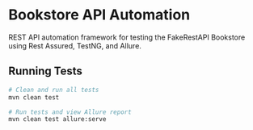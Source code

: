 # Bookstore API Automation

REST API automation framework for testing the FakeRestAPI Bookstore using Rest Assured, TestNG, and Allure.

## Running Tests

```bash
# Clean and run all tests
mvn clean test

# Run tests and view Allure report
mvn clean test allure:serve
```